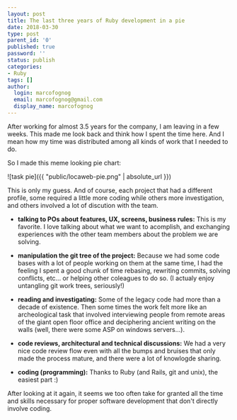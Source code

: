 ```yaml
---
layout: post
title: The last three years of Ruby development in a pie
date: 2018-03-30
type: post
parent_id: '0'
published: true
password: ''
status: publish
categories:
- Ruby
tags: []
author:
  login: marcofognog
  email: marcofognog@gmail.com
  display_name: marcofognog
---
```


After working for almost 3.5 years for the company, I am leaving in a few weeks. This made me look back and think how I spent the time here. And I mean how my time was distributed among all kinds of work that I needed to do.

So I made this meme looking pie chart:

![task pie]({{ "public/locaweb-pie.png" | absolute_url }})

This is only my guess. And of course, each project that had a different profile, some required a little more coding while others more investigation, and others involved a lot of discution with the team.

* **talking to POs about features, UX, screens, business rules:**
  This is my favorite. I love talking about what we want to acomplish, and exchanging experiences with the other team members about the problem we are solving.

* **manipulation the git tree of the project:**
  Because we had some code bases with a lot of people working on them at the same time, I had the feeling I spent a good chunk of time rebasing, rewriting commits, solving conflicts, etc... or helping other coleagues to do so. (I actualy enjoy untangling git work trees, seriously!)

* **reading and investigating:**
  Some of the legacy code had more than a decade of existence. Then some times the work felt more like an archeological task that involved interviewing people from remote areas of the giant open floor office and deciphering ancient writing on the walls (well, there were some ASP on windows servers...).

* **code reviews, architectural and technical discussions:**
  We had a very nice code review flow even with all the bumps and bruises that only made the process mature, and there were a lot of knowlogde sharing.

* **coding (programming):**
  Thanks to Ruby (and Rails, git and unix), the easiest part :)

After looking at it again, it seems we too often take for granted all the time and skills necessary for proper software development that don't directly involve coding.